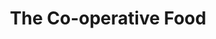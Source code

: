 ---
title: "The Co-operative Food"
url: /derby/the-co-operative-food-repton-road/
shop: Supermarkt
---